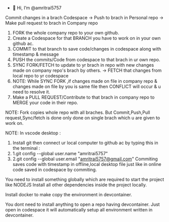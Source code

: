 - 👋 Hi, I’m @amritrai5757

Commit changes in a brach Codespace -> Push to brach in Personal repo -> Make pull request to brach in Company repo

1. FORK the whole company repo to your own github.
2. Create a Codespace for that BRANCH you have to work on in your own github ac.
3. COMMIT to that branch to save code/changes in codespace along with timestamp & message
4. PUSH the commits/Code from codespace to that brach in ur own repo.
5. SYNC FORK/FETCH to update to yr brach in repo with new changes made on company repo's brach by others. -> FETCH that changes from local repo to yr codespace
7. NOTE: While SYNC FORK ,if changes made on file in company repo & changes made on file by you is same file then CONFLICT will occur & u need to resolve it. 
8. Make a PULL REQUEST/Contribute to that brach in company repo to MERGE your code in their repo.

NOTE: Fork copies whole repo with all braches.
      But Commit,Push,Pull request,Sync/fetch is done only done on single brach which u are given to work on.
      
NOTE: In vscode desktop : 
1. Install git then connect ur local computer to github ac by typing this in the terminal : 
2. 1.git config --global user.name "amritrai5757" 
3. 2.git config --global user.email "amritrai5757@gmail.com"
Commiting saves code with timestamp in offline,local desktop file just like in online code saved in codespace by commiting. 
 

You need to install something globally which are required to start the project like NODEJS
Install all other dependencies inside the project locally.

Install docker to  make copy the environment in devcontainer.

You dont need to install anything to open a repo having devcontainer. Just open in codespace it will automatically setup all environment written in devcontainer.


